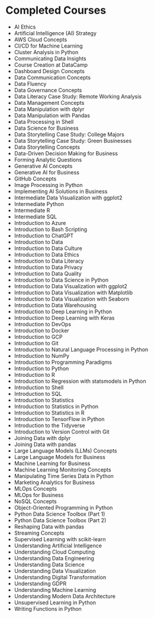 
# Completed Courses

- AI Ethics
- Artificial Intelligence (AI) Strategy
- AWS Cloud Concepts
- CI/CD for Machine Learning
- Cluster Analysis in Python
- Communicating Data Insights
- Course Creation at DataCamp
- Dashboard Design Concepts
- Data Communication Concepts
- Data Fluency
- Data Governance Concepts
- Data Literacy Case Study: Remote Working Analysis
- Data Management Concepts
- Data Manipulation with dplyr
- Data Manipulation with Pandas
- Data Processing in Shell
- Data Science for Business
- Data Storytelling Case Study: College Majors
- Data Storytelling Case Study: Green Businesses
- Data Storytelling Concepts
- Data-Driven Decision Making for Business
- Forming Analytic Questions
- Generative AI Concepts
- Generative AI for Business
- GitHub Concepts
- Image Processing in Python
- Implementing AI Solutions in Business
- Intermediate Data Visualization with ggplot2
- Intermediate Python
- Intermediate R
- Intermediate SQL
- Introduction to Azure
- Introduction to Bash Scripting
- Introduction to ChatGPT
- Introduction to Data
- Introduction to Data Culture
- Introduction to Data Ethics
- Introduction to Data Literacy
- Introduction to Data Privacy
- Introduction to Data Quality
- Introduction to Data Science in Python
- Introduction to Data Visualization with ggplot2
- Introduction to Data Visualization with Matplotlib
- Introduction to Data Visualization with Seaborn
- Introduction to Data Warehousing
- Introduction to Deep Learning in Python
- Introduction to Deep Learning with Keras
- Introduction to DevOps
- Introduction to Docker
- Introduction to GCP
- Introduction to Git
- Introduction to Natural Language Processing in Python
- Introduction to NumPy
- Introduction to Programming Paradigms
- Introduction to Python
- Introduction to R
- Introduction to Regression with statsmodels in Python
- Introduction to Shell
- Introduction to SQL
- Introduction to Statistics
- Introduction to Statistics in Python
- Introduction to Statistics in R
- Introduction to TensorFlow in Python
- Introduction to the Tidyverse
- Introduction to Version Control with Git
- Joining Data with dplyr
- Joining Data with pandas
- Large Language Models (LLMs) Concepts
- Large Language Models for Business
- Machine Learning for Business
- Machine Learning Monitoring Concepts
- Manipulating Time Series Data in Python
- Marketing Analytics for Business
- MLOps Concepts
- MLOps for Business
- NoSQL Concepts
- Object-Oriented Programming in Python
- Python Data Science Toolbox (Part 1)
- Python Data Science Toolbox (Part 2)
- Reshaping Data with pandas
- Streaming Concepts
- Supervised Learning with scikit-learn
- Understanding Artificial Intelligence
- Understanding Cloud Computing
- Understanding Data Engineering
- Understanding Data Science
- Understanding Data Visualization
- Understanding Digital Transformation
- Understanding GDPR
- Understanding Machine Learning
- Understanding Modern Data Architecture
- Unsupervised Learning in Python
- Writing Functions in Python
